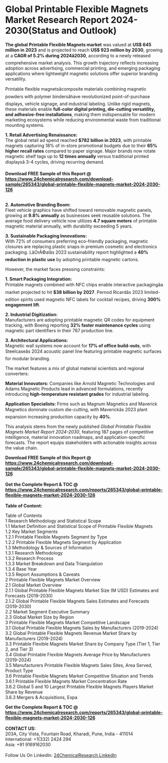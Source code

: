 <h1>Global Printable Flexible Magnets Market Research Report 2024-2030(Status and Outlook)</h1><p><strong>The global Printable Flexible Magnets market</strong> was valued at <strong>US$ 645 million in 2023</strong> and is projected to reach <strong>US$ 923 million by 2030</strong>, growing at a <strong>CAGR of 5.2% during 2024â2030</strong>, according to a newly released comprehensive market analysis. This growth trajectory reflects increasing adoption across advertising, commercial printing, and emerging packaging applications where lightweight magnetic solutions offer superior branding versatility.</p><p>Printable flexible magnetsâcomposite materials combining magnetic powders with polymer bindersâhave revolutionized point-of-purchase displays, vehicle signage, and industrial labeling. Unlike rigid magnets, these materials enable <strong>full-color digital printing, die-cutting versatility, and adhesive-free installations</strong>, making them indispensable for modern marketing ecosystems while reducing environmental waste from traditional mounting systems.</p><p><strong>1. Retail Advertising Renaissance:</strong><br>
The global retail ad spend reached <strong>$782 billion in 2023</strong>, with printable magnets capturing 18% of in-store promotional budgets due to their <strong>65% higher recall rates</strong> compared to paper signage. Major brands now rotate magnetic shelf tags up to <strong>12 times annually</strong> versus traditional printed displaysâ 3-4 cycles, driving recurring demand.</p><div><b>Download FREE Sample of this Report @ 
            <a href="https://www.24chemicalresearch.com/download-sample/265343/global-printable-flexible-magnets-market-2024-2030-126">
            https://www.24chemicalresearch.com/download-sample/265343/global-printable-flexible-magnets-market-2024-2030-126</a></b></div><br><p><strong>2. Automotive Branding Boom:</strong><br>
Fleet vehicle graphics have shifted toward removable magnetic panels, growing at <strong>9.8% annually</strong> as businesses seek reusable solutions. The average food delivery vehicle now utilizes <strong>4.7 square meters</strong> of printable magnetic material annually, with durability exceeding 5 years.</p><p><strong>3. Sustainable Packaging Innovations:</strong><br>
With 72% of consumers preferring eco-friendly packaging, magnetic closures are replacing plastic snaps in premium cosmetic and electronics packaging. LâOrÃ©alâs 2023 sustainability report highlighted a <strong>40% reduction in plastic use</strong> by adopting printable magnetic cartons.</p><p>However, the market faces pressing constraints:</p><p><strong>1. Smart Packaging Integration:</strong><br>
Printable magnets combined with NFC chips enable interactive packagingâa market projected to hit <strong>$38 billion by 2027</strong>. Pernod Ricardâs 2023 limited-edition spirits used magnetic NFC labels for cocktail recipes, driving <strong>300% engagement lift</strong>.</p><p><strong>2. Industrial Digitization:</strong><br>
Manufacturers are adopting printable magnetic QR codes for equipment tracking, with Boeing reporting <strong>32% faster maintenance cycles</strong> using magnetic part identifiers in their 787 production line.</p><p><strong>3. Architectural Applications:</strong><br>
Magnetic wall systems now account for <strong>17% of office build-outs</strong>, with Steelcaseâs 2024 acoustic panel line featuring printable magnetic surfaces for modular branding.</p><p>The market features a mix of global material scientists and regional converters:</p><p><strong>Material Innovators:</strong> Companies like Arnold Magnetic Technologies and Adams Magnetic Products lead in advanced formulations, recently introducing <strong>high-temperature resistant grades</strong> for industrial labeling.</p><p><strong>Application Specialists:</strong> Firms such as Magnum Magnetics and Maverick Magnetics dominate custom die-cutting, with Maverickâs 2023 plant expansion increasing production capacity by <strong>40%</strong>.</p><p>This analysis stems from the newly published <em>Global Printable Flexible Magnets Market Report 2024-2030</em>, featuring 187 pages of competitive intelligence, material innovation roadmaps, and application-specific forecasts. The report equips stakeholders with actionable insights across the value chain.</p><div><b>Download FREE Sample of this Report @ 
            <a href="https://www.24chemicalresearch.com/download-sample/265343/global-printable-flexible-magnets-market-2024-2030-126">
            https://www.24chemicalresearch.com/download-sample/265343/global-printable-flexible-magnets-market-2024-2030-126</a></b></div><br><div><b>Get the Complete Report & TOC @ 
            <a href="https://www.24chemicalresearch.com/reports/265343/global-printable-flexible-magnets-market-2024-2030-126">
            https://www.24chemicalresearch.com/reports/265343/global-printable-flexible-magnets-market-2024-2030-126</a></b></div><br>
            <b>Table of Content:</b><p>Table of Contents<br />
1 Research Methodology and Statistical Scope<br />
1.1 Market Definition and Statistical Scope of Printable Flexible Magnets<br />
1.2 Key Market Segments<br />
1.2.1 Printable Flexible Magnets Segment by Type<br />
1.2.2 Printable Flexible Magnets Segment by Application<br />
1.3 Methodology & Sources of Information<br />
1.3.1 Research Methodology<br />
1.3.2 Research Process<br />
1.3.3 Market Breakdown and Data Triangulation<br />
1.3.4 Base Year<br />
1.3.5 Report Assumptions & Caveats<br />
2 Printable Flexible Magnets Market Overview<br />
2.1 Global Market Overview<br />
2.1.1 Global Printable Flexible Magnets Market Size (M USD) Estimates and Forecasts (2019-2030)<br />
2.1.2 Global Printable Flexible Magnets Sales Estimates and Forecasts (2019-2030)<br />
2.2 Market Segment Executive Summary<br />
2.3 Global Market Size by Region<br />
3 Printable Flexible Magnets Market Competitive Landscape<br />
3.1 Global Printable Flexible Magnets Sales by Manufacturers (2019-2024)<br />
3.2 Global Printable Flexible Magnets Revenue Market Share by Manufacturers (2019-2024)<br />
3.3 Printable Flexible Magnets Market Share by Company Type (Tier 1, Tier 2, and Tier 3)<br />
3.4 Global Printable Flexible Magnets Average Price by Manufacturers (2019-2024)<br />
3.5 Manufacturers Printable Flexible Magnets Sales Sites, Area Served, Product Type<br />
3.6 Printable Flexible Magnets Market Competitive Situation and Trends<br />
3.6.1 Printable Flexible Magnets Market Concentration Rate<br />
3.6.2 Global 5 and 10 Largest Printable Flexible Magnets Players Market Share by Revenue<br />
3.6.3 Mergers & Acquisitions, Expa</p><div><b>Get the Complete Report & TOC @ 
            <a href="https://www.24chemicalresearch.com/reports/265343/global-printable-flexible-magnets-market-2024-2030-126">
            https://www.24chemicalresearch.com/reports/265343/global-printable-flexible-magnets-market-2024-2030-126</a></b></div><br><b>CONTACT US:</b><br>
            203A, City Vista, Fountain Road, Kharadi, Pune, India - 411014<br>
            International: +1(332) 2424 294<br>
            Asia: +91 9169162030 <br><br>
            Follow Us On LinkedIn: <a href="https://www.linkedin.com/company/24chemicalresearch/">24ChemicalResearch LinkedIn</a>